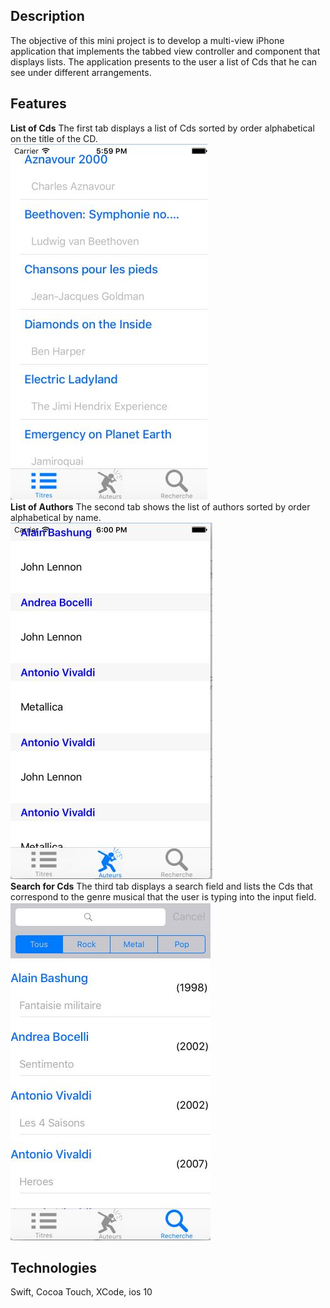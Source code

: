 ## Description

The objective of this mini project is to develop a multi-view iPhone application that implements the tabbed view controller and component that displays lists. The application presents to the user a list of Cds that he can see under different arrangements.

## Features

**List of Cds**
The first tab displays a list of Cds sorted by order
alphabetical on the title of the CD. 
<br>
![enter image description here](1.JPG)
<br>
**List of Authors**
The second tab shows the list of authors sorted by order
alphabetical by name.
<br>
![enter image description here](2.JPG)
<br>
**Search for Cds**
The third tab displays a search field and lists the Cds that correspond to the genre musical that the user is typing into the input field.
<br>
![enter image description here](3.JPG)
<br>

## Technologies
Swift, Cocoa Touch, XCode, ios 10



